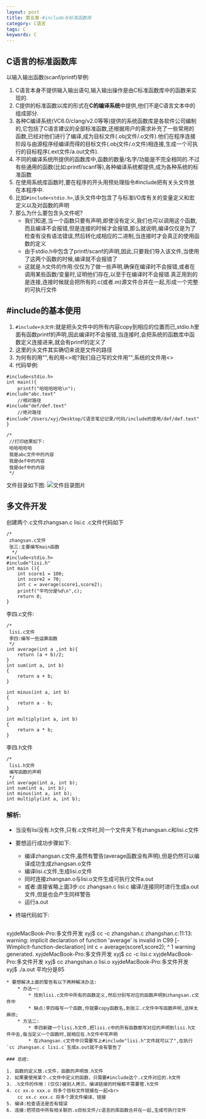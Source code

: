 ```yaml
---
layout: post
title: 第五章-#include与标准函数库
category: C语言
tags: C
keywords: C
---
```


## C语言的标准函数库
以输入输出函数(scanf/printf)举例:<br>

1. C语言本身不提供输入输出语句,输入输出操作是由C标准函数库中的函数来实现的.
2. C提供的标准函数以库的形式在**C的编译系统**中提供,他们不是C语言文本中的组成部分.
3. 各种C编译系统(VC6.0/clang/v2.0等等)提供的系统函数库是各软件公司编制的,它包括了C语言建议的全部标准函数,还根据用户的需求补充了一些常用的函数,已经对他们进行了编译,成为目标文件(.obj文件/.o文件).他们在程序连接阶段与由源程序经编译而得的目标文件(.obj文件/.o文件)相连接,生成一个可执行的目标程序(.ext文件/a.out文件).
4. 不同的编译系统所提供的函数库中,函数的数量/名字/功能是不完全相同的.不过有些通用的函数(比如:printf/scanf等),各种编译系统都提供,成为各种系统的标准函数
5. 在使用系统库函数时,要在程序的开头用预处理指令#include把有关头文件放在本程序中.
6. 比如`#include<stdio.h>`,该头文件中包含了与标准I/O库有关的变量定义和宏定义以及对函数的声明
7. 那么为什么要包含头文件呢?
	* 我们知道,当一个函数只要有声明,即使没有定义,我们也可以调用这个函数,而且编译不会报错,但是连接的时候才会报错,那么就说明,编译仅仅是为了检查有没有语法错误,然后转化成相应的二进制,当连接时才会真正的使用函数的定义
	* 由于stdio.h中包含了printf/scanf的声明,因此,只要我们导入该文件,当使用了这两个函数的时候,编译就不会报错了
	* 这就是.h文件的作用:仅仅为了做一些声明,确保在编译时不会报错,或者在调用某些函数/变量时,证明他们存在,以至于在编译时不会报错.真正用到的是连接,连接时候就会把所有的.c(或者.m)源文件合并在一起,形成一个完整的可执行文件
	
## #include的基本使用
1. `#include+头文件`:就是把头文件中的所有内容copy到相应的位置而已,stdio.h里面有函数printf的声明,因此编译时不会报错,当连接时,会把系统的函数库中函数定义连接进来,就会有printf的定义了
2. 这里的头文件其实确切来说是文件的路径
3. 为何有的用"",有的用<>呢?我们自己写的文件用"",系统的文件用<>
4. 代码举例:

```
#include<stdio.h>
int main(){
    printf("哈哈哈哈哈\n");
#include"abc.text"
    //相对路径
#include"def/def.text"
    //绝对路径
#include"/Users/xyj/Desktop/C语言笔记记录/代码/include的使用/def/def.text"
}

/*
 //打印结果如下:
 哈哈哈哈哈
 我是abc文件中的内容
 我是def中的内容
 我是def中的内容
 */

```
文件目录如下图:
![文件目录图片](https://gitee.com/zhonghua123/blogimgs/raw/master/img/Snip20171102_1.png/)
## 多文件开发
创建两个.c文件zhangsan.c lisi.c
.c文件代码如下

```
/*
 zhangsan.c文件
 张三:主要编写main函数
  */
#include<stdio.h>
#include"lisi.h"
int main (){
    int score1 = 100;
    int score2 = 70;
    int c = average(score1,score2);
    printf("平均分是%d\n",c);
    return 0;
}
```
李四.c文件:

```
/*
 lisi.c文件
 李四:编写一些运算函数
 */
int average(int a ,int b){
    return (a + b)/2;
}
int sum(int a, int b)
{
    return a + b;
}

int minus(int a, int b)
{
    return a - b;
}

int multiply(int a, int b)
{
    return a * b;
}

```
李四.h文件

```
/*
 lisi.h文件
 编写函数的声明
 */
int average(int a, int b);
int sum(int a, int b);
int minus(int a, int b);
int multiply(int a, int b);

```
### 解析:
* 当没有lisi没有.h文件,只有.c文件时,同一个文件夹下有zhangsan.c和lisi.c文件
* 要想运行成功步骤如下:
	* 编译zhangsan.c文件,虽然有警告(average函数没有声明),但是仍然可以编译成功生成zhangsan.o文件 
	* 编译lisi.c文件,生成lisi.o文件
	* 同时连接zhangsan.o与lisi.o文件生成可执行文件a.out
	* 或者:直接省略上面3步:cc zhangsan.c lisi.c 编译/连接同时进行生成a.out文件,但是也会产生同样警告
	* 运行a.out

* 终端代码如下:

	```
 xyjdeMacBook-Pro:多文件开发 xyj$ cc -c zhangshan.c
 zhangshan.c:11:13: warning: implicit declaration of function 'average' is
 invalid in C99 [-Wimplicit-function-declaration]
 int c = average(score1,score2);
 ^
 1 warning generated.
 xyjdeMacBook-Pro:多文件开发 xyj$ cc -c lisi.c
 xyjdeMacBook-Pro:多文件开发 xyj$ cc zhangshan.o lisi.o
 xyjdeMacBook-Pro:多文件开发 xyj$ ./a.out
 平均分是85
```
* 要想解决上面的警告有以下两种解决办法:
	* 办法一:
		* 找到lisi.c文件中所有的函数定义,然后分别写对应的函数声明到zhangsan.c文件中
		* 缺点:李四每写一个函数,你就要copy函数名,到张三.c文件中写函数声明,这样太麻烦;
	* 方法二:
		* 李四新建一个lisi.h文件,把lisi.c中的所有函数都写对应的声明到lisi.h文件中去,每当定义一个函数时,就相应在.h文件中写声明
		* 在zhangsan.c文件中只需要写上#include"lisi.h"文件就可以了",在执行`cc zhangsan.c lisi.c`生成a.out就不会有警告了
 
### 总结:

1. 函数的定义放.c文件，函数的声明放.h文件
2. 如果要使用某个.c文件中定义的函数，只需要#include这个.c文件对应的.h文件
3. .h文件的作用：(仅仅)被别人拷贝。编译链接的时候都不需要管.h文件
4. cc xx.o xxx.o 将多个目标文件链接在一起<br>
    cc xx.c xxx.c 将多个源文件编译、链接
5. 编译:检查语法是否有错误
6. 连接:把项目中所有相关联的.o目标文件/c语言的库函数合并在一起,生成可执行文件


